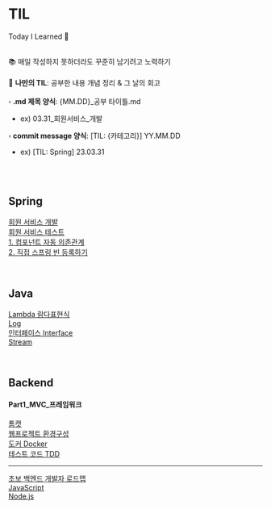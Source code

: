 # TIL
Today I Learned 📝
<br><br>

📚 매일 작성하지 못하더라도 꾸준히 남기려고 노력하기 <br><br>
🐥 **나만의 TIL**: 공부한 내용 개념 정리 & 그 날의 회고 <br><br>
▫️ **.md 제목 양식**: {MM.DD}_공부 타이틀.md <br>
  - ex) 03.31_회원서비스_개발 <br>
  
▫️ **commit message 양식**: [TIL: {카테고리}] YY.MM.DD 
  - ex) [TIL: Spring] 23.03.31

<br><br>

## Spring
[회원 서비스 개발](https://github.com/hyebinnn/TIL/blob/main/Spring/03.31_%ED%9A%8C%EC%9B%90%EC%84%9C%EB%B9%84%EC%8A%A4_%EA%B0%9C%EB%B0%9C.md) <br>
[회원 서비스 테스트](https://github.com/hyebinnn/TIL/blob/main/Spring/04.03_%ED%9A%8C%EC%9B%90%EC%84%9C%EB%B9%84%EC%8A%A4_%ED%85%8C%EC%8A%A4%ED%8A%B8.md) <br>
[1. 컴포넌트 자동 의존관계](https://github.com/hyebinnn/TIL/blob/main/Spring/04.04_%EC%BB%B4%ED%8F%AC%EB%84%8C%ED%8A%B8_%EC%9E%90%EB%8F%99%EC%9D%98%EC%A1%B4%EA%B4%80%EA%B3%84.md)
<br>
[2. 직접 스프링 빈 등록하기](https://github.com/hyebinnn/TIL/blob/main/Spring/04.13_%EC%A7%81%EC%A0%91_%EC%8A%A4%ED%94%84%EB%A7%81%EB%B9%88_%EB%93%B1%EB%A1%9D.md)

<br>

## Java
[Lambda 람다표현식](https://github.com/hyebinnn/TIL/blob/main/Java/04.04_Lambda_Expression.md)<br>
[Log](https://github.com/hyebinnn/TIL/blob/main/Java/04.07_Log.md)<br>
[인터페이스 Interface](https://github.com/hyebinnn/TIL/blob/main/Java/05.12_Interface.md)<br>
[Stream](https://github.com/hyebinnn/TIL/blob/main/Java/05.12_Stream.md)<br>

<br>

## Backend
#### Part1_MVC_프레임워크
[톰캣](https://github.com/hyebinnn/TIL/blob/main/Backend/Part1_MVC_%ED%94%84%EB%A0%88%EC%9E%84%EC%9B%8C%ED%81%AC/04.26_Tomcat.md)<br>
[웹프로젝트 환경구성](https://github.com/hyebinnn/TIL/blob/main/Backend/Part1_MVC_%ED%94%84%EB%A0%88%EC%9E%84%EC%9B%8C%ED%81%AC/04.28_%EC%9B%B9%ED%94%84%EB%A1%9C%EC%A0%9D%ED%8A%B8_%ED%99%98%EA%B2%BD%EA%B5%AC%EC%84%B1.md)<br>
[도커 Docker](https://github.com/hyebinnn/TIL/blob/main/Backend/Part1_MVC_%ED%94%84%EB%A0%88%EC%9E%84%EC%9B%8C%ED%81%AC/07.16_Docker.md)<br>
[테스트 코드 TDD](https://github.com/hyebinnn/TIL/blob/main/Backend/Part1_MVC_%ED%94%84%EB%A0%88%EC%9E%84%EC%9B%8C%ED%81%AC/07.19_%ED%85%8C%EC%8A%A4%ED%8A%B8%EC%BD%94%EB%93%9C.md)<br>

---

[초보 백엔드 개발자 로드맵](https://github.com/hyebinnn/TIL/blob/main/Backend/07.24_%EC%B4%88%EB%B3%B4_%EB%B0%B1%EC%97%94%EB%93%9C%EA%B0%9C%EB%B0%9C%EC%9E%90_%EB%A1%9C%EB%93%9C%EB%A7%B5.md)<br>
[JavaScript](https://github.com/hyebinnn/TIL/blob/main/Backend/07.25_JavaScript.md)<br>
[Node.js](https://github.com/hyebinnn/TIL/blob/main/Backend/07.29_Nodejs.md) <br>
